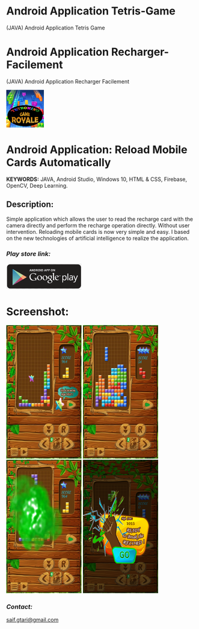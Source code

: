 # Android Application Tetris-Game
(JAVA) Android Application Tetris Game


# Android Application Recharger-Facilement
(JAVA) Android Application Recharger Facilement

[![](https://github.com/ELGTARI-Saif-Eddine/Android-App-Tetris-Game/blob/main/images/icon.png)](https://play.google.com/store/apps/details?id=com.gtari.deltatechenologie.rechargerfacilement)

# Android Application: Reload Mobile Cards Automatically

**KEYWORDS:** JAVA, Android Studio, Windows 10, HTML & CSS, Firebase, OpenCV, Deep Learning.  

## Description:
Simple application which allows the user to read the recharge card with the camera directly and perform the recharge operation directly. Without user intervention.
Reloading mobile cards is now very simple and easy.
I based on the new technologies of artificial intelligence to realize the application.


### _Play store link:_
[![](https://github.com/ELGTARI-Saif-Eddine/Android-App-Tetris-Game/blob/main/images/goo.png)](https://play.google.com/store/apps/details?id=com.gtari.deltatechenologie.rechargerfacilement)


# Screenshot:
![](https://github.com/ELGTARI-Saif-Eddine/Android-App-Tetris-Game/blob/main/images/unnamed.png)
![](https://github.com/ELGTARI-Saif-Eddine/Android-App-Tetris-Game/blob/main/images/unnamed1.png)
![](https://github.com/ELGTARI-Saif-Eddine/Android-App-Tetris-Game/blob/main/images/unnamed2.png)
![](https://github.com/ELGTARI-Saif-Eddine/Android-App-Tetris-Game/blob/main/images/unnamed3.png)



### _Contact:_
saif.gtari@gmail.com


